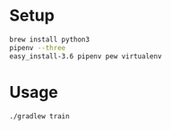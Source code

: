 # Setup

```bash
brew install python3
pipenv --three
easy_install-3.6 pipenv pew virtualenv
```

# Usage

```bash
./gradlew train
```

